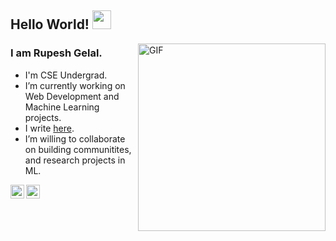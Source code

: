 ## Hello World! <img src="https://raw.githubusercontent.com/iampavangandhi/iampavangandhi/master/gifs/Hi.gif" width="30px"></h2>

<img align="right" alt="GIF" height="300px" src="https://media.giphy.com/media/du3J3cXyzhj75IOgvA/giphy.gif" />

### I am Rupesh Gelal.
- I'm CSE Undergrad.
- I’m currently working on Web Development and Machine Learning projects.
- I write [here](https://rupeshgelal.com.np/blog/).
- I’m willing to collaborate on building communitites, and research projects in ML.


<a href="https://twitter.com/2L8IWUN_">
  <img align="left" alt="Rupesh Gelal | Twitter" width="22px" src="https://cdn.jsdelivr.net/npm/simple-icons@v3/icons/twitter.svg" />
</a>
<a href="https://www.linkedin.com/in/rupeshgelal/">
  <img align="left" alt="Rupesh Gelal" width="22px" src="https://cdn.jsdelivr.net/npm/simple-icons@v3/icons/linkedin.svg" />
</a>

